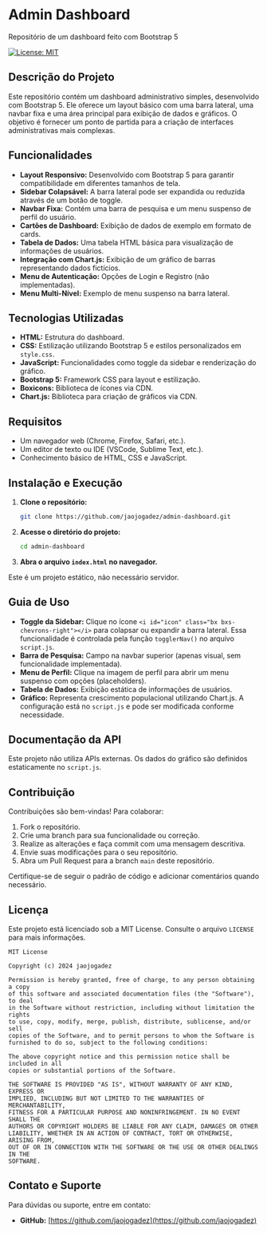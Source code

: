 # Admin Dashboard

Repositório de um dashboard feito com Bootstrap 5

[![License: MIT](https://img.shields.io/badge/License-MIT-yellow.svg)](https://opensource.org/licenses/MIT)

## Descrição do Projeto

Este repositório contém um dashboard administrativo simples, desenvolvido com Bootstrap 5. Ele oferece um layout básico com uma barra lateral, uma navbar fixa e uma área principal para exibição de dados e gráficos. O objetivo é fornecer um ponto de partida para a criação de interfaces administrativas mais complexas.

## Funcionalidades

- **Layout Responsivo:** Desenvolvido com Bootstrap 5 para garantir compatibilidade em diferentes tamanhos de tela.
- **Sidebar Colapsável:** A barra lateral pode ser expandida ou reduzida através de um botão de toggle.
- **Navbar Fixa:** Contém uma barra de pesquisa e um menu suspenso de perfil do usuário.
- **Cartões de Dashboard:** Exibição de dados de exemplo em formato de cards.
- **Tabela de Dados:** Uma tabela HTML básica para visualização de informações de usuários.
- **Integração com Chart.js:** Exibição de um gráfico de barras representando dados fictícios.
- **Menu de Autenticação:** Opções de Login e Registro (não implementadas).
- **Menu Multi-Nível:** Exemplo de menu suspenso na barra lateral.

## Tecnologias Utilizadas

- **HTML:** Estrutura do dashboard.
- **CSS:** Estilização utilizando Bootstrap 5 e estilos personalizados em `style.css`.
- **JavaScript:** Funcionalidades como toggle da sidebar e renderização do gráfico.
- **Bootstrap 5:** Framework CSS para layout e estilização.
- **Boxicons:** Biblioteca de ícones via CDN.
- **Chart.js:** Biblioteca para criação de gráficos via CDN.

## Requisitos

- Um navegador web (Chrome, Firefox, Safari, etc.).
- Um editor de texto ou IDE (VSCode, Sublime Text, etc.).
- Conhecimento básico de HTML, CSS e JavaScript.

## Instalação e Execução

1. **Clone o repositório:**

    ```bash
    git clone https://github.com/jaojogadez/admin-dashboard.git
    ```

2. **Acesse o diretório do projeto:**

    ```bash
    cd admin-dashboard
    ```

3. **Abra o arquivo `index.html` no navegador.**

Este é um projeto estático, não necessário servidor.

## Guia de Uso

- **Toggle da Sidebar:** Clique no ícone `<i id="icon" class="bx bxs-chevrons-right"></i>` para colapsar ou expandir a barra lateral. Essa funcionalidade é controlada pela função `togglerNav()` no arquivo `script.js`.
- **Barra de Pesquisa:** Campo na navbar superior (apenas visual, sem funcionalidade implementada).
- **Menu de Perfil:** Clique na imagem de perfil para abrir um menu suspenso com opções (placeholders).
- **Tabela de Dados:** Exibição estática de informações de usuários.
- **Gráfico:** Representa crescimento populacional utilizando Chart.js. A configuração está no `script.js` e pode ser modificada conforme necessidade.

## Documentação da API

Este projeto não utiliza APIs externas. Os dados do gráfico são definidos estaticamente no `script.js`.

## Contribuição

Contribuições são bem-vindas! Para colaborar:

1. Fork o repositório.
2. Crie uma branch para sua funcionalidade ou correção.
3. Realize as alterações e faça commit com uma mensagem descritiva.
4. Envie suas modificações para o seu repositório.
5. Abra um Pull Request para a branch `main` deste repositório.

Certifique-se de seguir o padrão de código e adicionar comentários quando necessário.

## Licença

Este projeto está licenciado sob a MIT License. Consulte o arquivo `LICENSE` para mais informações.

```
MIT License

Copyright (c) 2024 jaojogadez

Permission is hereby granted, free of charge, to any person obtaining a copy
of this software and associated documentation files (the "Software"), to deal
in the Software without restriction, including without limitation the rights
to use, copy, modify, merge, publish, distribute, sublicense, and/or sell
copies of the Software, and to permit persons to whom the Software is
furnished to do so, subject to the following conditions:

The above copyright notice and this permission notice shall be included in all
copies or substantial portions of the Software.

THE SOFTWARE IS PROVIDED "AS IS", WITHOUT WARRANTY OF ANY KIND, EXPRESS OR
IMPLIED, INCLUDING BUT NOT LIMITED TO THE WARRANTIES OF MERCHANTABILITY,
FITNESS FOR A PARTICULAR PURPOSE AND NONINFRINGEMENT. IN NO EVENT SHALL THE
AUTHORS OR COPYRIGHT HOLDERS BE LIABLE FOR ANY CLAIM, DAMAGES OR OTHER
LIABILITY, WHETHER IN AN ACTION OF CONTRACT, TORT OR OTHERWISE, ARISING FROM,
OUT OF OR IN CONNECTION WITH THE SOFTWARE OR THE USE OR OTHER DEALINGS IN THE
SOFTWARE.
```

## Contato e Suporte

Para dúvidas ou suporte, entre em contato:

- **GitHub:** [https://github.com/jaojogadez](https://github.com/jaojogadez)


